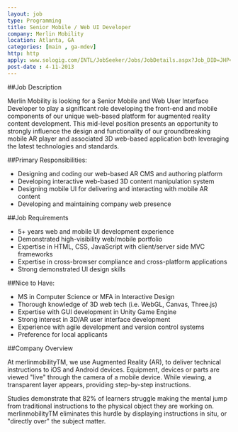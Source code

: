 ```yaml
---
layout: job
type: Programming
title: Senior Mobile / Web UI Developer
company: Merlin Mobility
location: Atlanta, GA
categories: [main , ga-mdev]
http: http
apply: www.sologig.com/INTL/JobSeeker/Jobs/JobDetails.aspx?Job_DID=JHP4DS7622R0CB6KVHW
post-date : 4-11-2013
---
```


##Job Description

Merlin Mobility is looking for a Senior Mobile and Web User Interface Developer to play a significant role developing the front-end and mobile components of our unique web-based platform for augmented reality content development. This mid-level position presents an opportunity to strongly influence the design and functionality of our groundbreaking mobile AR player and associated 3D web-based application both leveraging the latest technologies and standards.

##Primary Responsibilities:

* Designing and coding our web-based AR CMS and authoring platform
* Developing interactive web-based 3D content manipulation system
* Designing mobile UI for delivering and interacting with mobile AR content
* Developing and maintaining company web presence

##Job Requirements

* 5+ years web and mobile UI development experience
* Demonstrated high-visibility web/mobile portfolio
* Expertise in HTML, CSS, JavaScript with client/server side MVC frameworks
* Expertise in cross-browser compliance and cross-platform applications
* Strong demonstrated UI design skills

##Nice to Have:

* MS in Computer Science or MFA in Interactive Design
* Thorough knowledge of 3D web tech (i.e. WebGL, Canvas, Three.js)
* Expertise with GUI development in Unity Game Engine
* Strong interest in 3D/AR user interface development
* Experience with agile development and version control systems
* Preference for local applicants

##Company Overview

At merlinmobilityTM, we use Augmented Reality (AR), to deliver technical instructions to iOS and Android devices. Equipment, devices or parts are viewed "live" through the camera of a mobile device. While viewing, a transparent layer appears, providing step-by-step instructions.

Studies demonstrate that 82% of learners struggle making the mental jump from traditional instructions to the physical object they are working on. merlinmobilityTM eliminates this hurdle by displaying instructions in situ, or "directly over" the subject matter. 